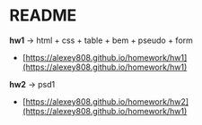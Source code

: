# README

**hw1** -> html + css + table + bem + pseudo + form

- [https://alexey808.github.io/homework/hw1](https://alexey808.github.io/homework/hw1)

**hw2** -> psd1

- [https://alexey808.github.io/homework/hw2](https://alexey808.github.io/homework/hw1)